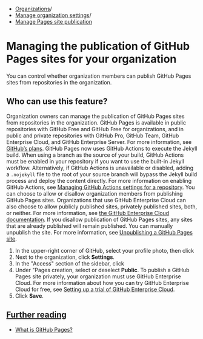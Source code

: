   * [Organizations](https://docs.github.com/en/organizations "Organizations")/
  * [Manage organization settings](https://docs.github.com/en/organizations/managing-organization-settings "Manage organization settings")/
  * [Manage Pages site publication](https://docs.github.com/en/organizations/managing-organization-settings/managing-the-publication-of-github-pages-sites-for-your-organization "Manage Pages site publication")


# Managing the publication of GitHub Pages sites for your organization
You can control whether organization members can publish GitHub Pages sites from repositories in the organization.
## Who can use this feature?
Organization owners can manage the publication of GitHub Pages sites from repositories in the organization.
GitHub Pages is available in public repositories with GitHub Free and GitHub Free for organizations, and in public and private repositories with GitHub Pro, GitHub Team, GitHub Enterprise Cloud, and GitHub Enterprise Server. For more information, see [GitHub’s plans](https://docs.github.com/en/get-started/learning-about-github/githubs-plans).
GitHub Pages now uses GitHub Actions to execute the Jekyll build. When using a branch as the source of your build, GitHub Actions must be enabled in your repository if you want to use the built-in Jekyll workflow. Alternatively, if GitHub Actions is unavailable or disabled, adding a `.nojekyll` file to the root of your source branch will bypass the Jekyll build process and deploy the content directly. For more information on enabling GitHub Actions, see [Managing GitHub Actions settings for a repository](https://docs.github.com/en/repositories/managing-your-repositorys-settings-and-features/enabling-features-for-your-repository/managing-github-actions-settings-for-a-repository).
You can choose to allow or disallow organization members from publishing GitHub Pages sites. Organizations that use GitHub Enterprise Cloud can also choose to allow publicly published sites, privately published sites, both, or neither. For more information, see [the GitHub Enterprise Cloud documentation](https://docs.github.com/en/enterprise-cloud@latest/organizations/managing-organization-settings/managing-the-publication-of-github-pages-sites-for-your-organization).
If you disallow publication of GitHub Pages sites, any sites that are already published will remain published. You can manually unpublish the site. For more information, see [Unpublishing a GitHub Pages site](https://docs.github.com/en/pages/getting-started-with-github-pages/unpublishing-a-github-pages-site).
  1. In the upper-right corner of GitHub, select your profile photo, then click 
  2. Next to the organization, click **Settings**.
  3. In the "Access" section of the sidebar, click 
  4. Under "Pages creation, select or deselect **Public**.
To publish a GitHub Pages site privately, your organization must use GitHub Enterprise Cloud. For more information about how you can try GitHub Enterprise Cloud for free, see [Setting up a trial of GitHub Enterprise Cloud](https://docs.github.com/en/enterprise-cloud@latest/admin/overview/setting-up-a-trial-of-github-enterprise-cloud).
  5. Click **Save**.


## [Further reading](https://docs.github.com/en/organizations/managing-organization-settings/managing-the-publication-of-github-pages-sites-for-your-organization#further-reading)
  * [What is GitHub Pages?](https://docs.github.com/en/pages/getting-started-with-github-pages/about-github-pages)


